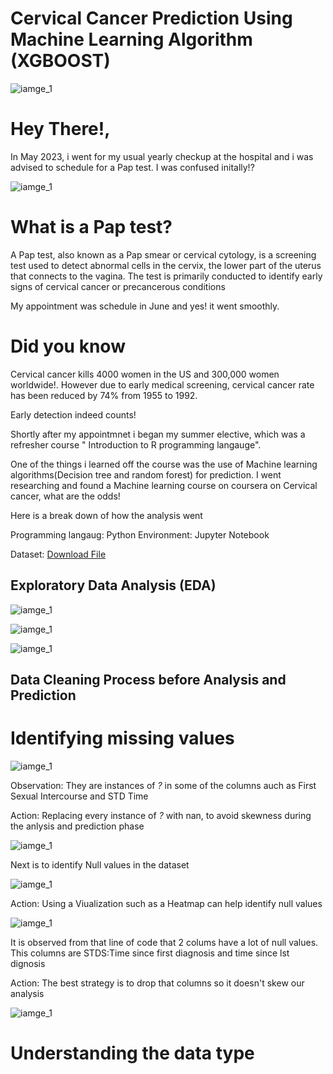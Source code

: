 # Cervical Cancer Prediction Using Machine Learning Algorithm (XGBOOST)
![iamge_1](./images/picture2.jpg)



# Hey There!,

In May 2023, i went for my usual yearly checkup at the hospital and i was advised to schedule for a Pap test. I was confused initally!?

![iamge_1](./images/picture3.jpg)

# What is a Pap test?

A Pap test, also known as a Pap smear or cervical cytology, is a screening test used to detect abnormal cells in the cervix, the lower part of the uterus that connects to the vagina. The test is primarily conducted to identify early signs of cervical cancer or precancerous conditions


My appointment was schedule in June and yes! it went smoothly.

# Did you know
Cervical cancer kills 4000 women in the US and 300,000 women worldwide!. However due to early medical screening, cervical cancer rate has been reduced by 74% from 1955 to 1992.

Early detection indeed counts!


Shortly after my appointmnet i began my summer elective, which was a refresher course " Introduction to R programming langauge". 

One of the things i learned off the course was the use of Machine learning algorithms(Decision tree and random forest) for prediction. I went researching and found a Machine learning course on coursera on Cervical cancer, what are the odds!

Here is a break down of how the analysis went

Programming langaug: Python
Environment: Jupyter Notebook



Dataset:  [Download File](https://raw.githubusercontent.com/Moyoshabz/Cervical_Cancer_Prediction/main/cervical_cancer.csv)


## Exploratory Data Analysis (EDA)

![iamge_1](./images/data1.png)

![iamge_1](./images/data4.png)

![iamge_1](./images/data5.png)


## Data Cleaning Process before Analysis and Prediction

# Identifying missing values

![iamge_1](./images/data10.png)

Observation: They are instances of *?* in some of the columns auch as First Sexual Intercourse and STD Time

Action: Replacing every instance of *?* with nan, to avoid skewness during the anlysis and prediction phase

![iamge_1](./images/data11.png)


Next is to identify Null values in the dataset

![iamge_1](./images/data12.png)


Action: Using a Viualization such as a Heatmap can help identify null values 

![iamge_1](./images/data6.png)

It is observed from that line of code that 2 colums have a lot of null values. This columns are STDS:Time since first diagnosis and time since lst dignosis

Action: The best strategy is to drop that columns so it doesn't skew our analysis

![iamge_1](./images/data13.png)


# Understanding the data type



